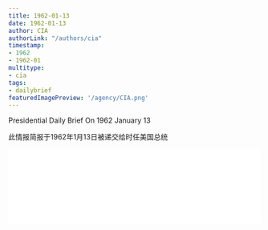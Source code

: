 ```yaml
---
title: 1962-01-13
date: 1962-01-13
author: CIA 
authorLink: "/authors/cia"
timestamp: 
- 1962
- 1962-01
multitype: 
- cia
tags: 
- dailybrief
featuredImagePreview: '/agency/CIA.png'
---
```



Presidential Daily Brief On 1962 January 13

此情报简报于1962年1月13日被递交给时任美国总统

<!--more-->





<div id="over" style="width:100%; overflow:hidden"> <iframe id="sFrame" name="sFrame" frameborder="no" border="0"  allowfullscreen marginwidth="0" scrolling="no" src = " /CIA/1962-01-13.html "  style = " position:absulute; width: 806px; top: 300;" > </iframe> </div>